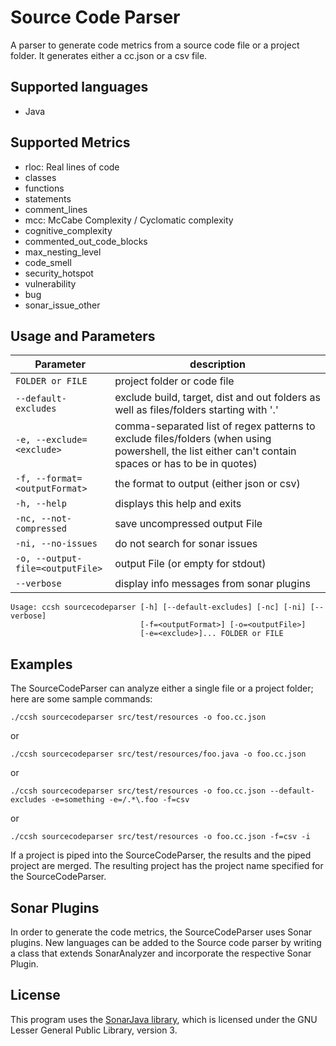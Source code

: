 # Source Code Parser

A parser to generate code metrics from a source code file or a project folder. It generates either a cc.json or a csv
file.

## Supported languages

- Java

## Supported Metrics

- rloc: Real lines of code
- classes
- functions
- statements
- comment_lines
- mcc: McCabe Complexity / Cyclomatic complexity
- cognitive_complexity
- commented_out_code_blocks
- max_nesting_level
- code_smell
- security_hotspot
- vulnerability
- bug
- sonar_issue_other

## Usage and Parameters

| Parameter                        | description                                                                                                                                          |
| -------------------------------- | ---------------------------------------------------------------------------------------------------------------------------------------------------- |
| `FOLDER or FILE`                 | project folder or code file                                                                                                                          |
| `--default-excludes`             | exclude build, target, dist and out folders as well as files/folders starting with '.'                                                               |
| `-e, --exclude=<exclude>`        | comma-separated list of regex patterns to exclude files/folders (when using powershell, the list either can't contain spaces or has to be in quotes) |
| `-f, --format=<outputFormat>`    | the format to output (either json or csv)                                                                                                            |
| `-h, --help`                     | displays this help and exits                                                                                                                         |
| `-nc, --not-compressed`          | save uncompressed output File                                                                                                                        |
| `-ni, --no-issues`               | do not search for sonar issues                                                                                                                       |
| `-o, --output-file=<outputFile>` | output File (or empty for stdout)                                                                                                                    |
| `--verbose`                      | display info messages from sonar plugins                                                                                                             |

```
Usage: ccsh sourcecodeparser [-h] [--default-excludes] [-nc] [-ni] [--verbose]
                             [-f=<outputFormat>] [-o=<outputFile>]
                             [-e=<exclude>]... FOLDER or FILE
```

## Examples

The SourceCodeParser can analyze either a single file or a project folder; here are some sample commands:

```
./ccsh sourcecodeparser src/test/resources -o foo.cc.json
```

or

```
./ccsh sourcecodeparser src/test/resources/foo.java -o foo.cc.json
```

or

```
./ccsh sourcecodeparser src/test/resources -o foo.cc.json --default-excludes -e=something -e=/.*\.foo -f=csv
```

or

```
./ccsh sourcecodeparser src/test/resources -o foo.cc.json -f=csv -i
```

If a project is piped into the SourceCodeParser, the results and the piped project are merged.
The resulting project has the project name specified for the SourceCodeParser.

## Sonar Plugins

In order to generate the code metrics, the SourceCodeParser uses Sonar plugins. New languages can be added to the Source
code parser by writing a class that extends SonarAnalyzer and incorporate the respective Sonar Plugin.

## License

This program uses the [SonarJava library](https://github.com/SonarSource/sonar-java/), which is licensed under the GNU
Lesser General Public Library, version 3.
